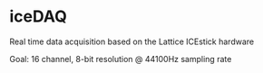 # iceDAQ
Real time data acquisition based on the Lattice ICEstick hardware

Goal: 16 channel, 8-bit resolution @ 44100Hz sampling rate

